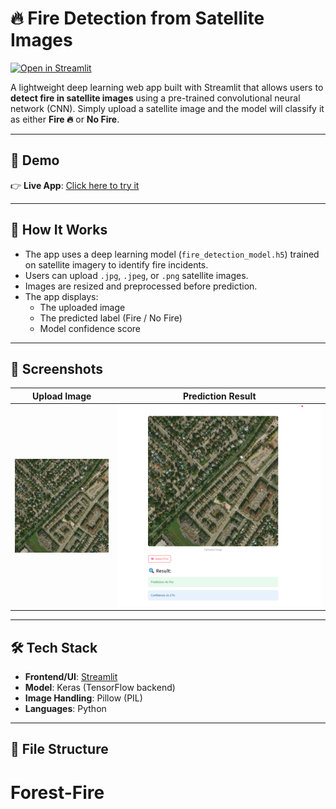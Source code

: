 # 🔥 Fire Detection from Satellite Images

[![Open in Streamlit](https://static.streamlit.io/badges/streamlit_badge_black_white.svg)](https://forest-fire-miwuzf68mw5wxxeql9pbag.streamlit.app/)

A lightweight deep learning web app built with Streamlit that allows users to **detect fire in satellite images** using a pre-trained convolutional neural network (CNN). Simply upload a satellite image and the model will classify it as either **Fire 🔥** or **No Fire**.

---

## 🚀 Demo

👉 **Live App**: [Click here to try it](https://forest-fire-miwuzf68mw5wxxeql9pbag.streamlit.app/)

---

## 🧠 How It Works

- The app uses a deep learning model (`fire_detection_model.h5`) trained on satellite imagery to identify fire incidents.
- Users can upload `.jpg`, `.jpeg`, or `.png` satellite images.
- Images are resized and preprocessed before prediction.
- The app displays:
  - The uploaded image
  - The predicted label (Fire / No Fire)
  - Model confidence score

---

## 📸 Screenshots

| Upload Image | Prediction Result |
|--------------|-------------------|
| ![upload](https://github.com/Xtrmcoder/Forest-Fire/blob/b693167b4e81af7812a7f57229b0e08b7f9ff453/-73.43705%2C45.463087.jpg) | ![result](https://github.com/Xtrmcoder/Forest-Fire/blob/70a114e70b84406ac4e6a1d38c79cfc7f932e79f/Screenshot%202025-06-14%20152954.png) |

---

## 🛠 Tech Stack

- **Frontend/UI**: [Streamlit](https://streamlit.io)
- **Model**: Keras (TensorFlow backend)
- **Image Handling**: Pillow (PIL)
- **Languages**: Python

---

## 📁 File Structure


# Forest-Fire
